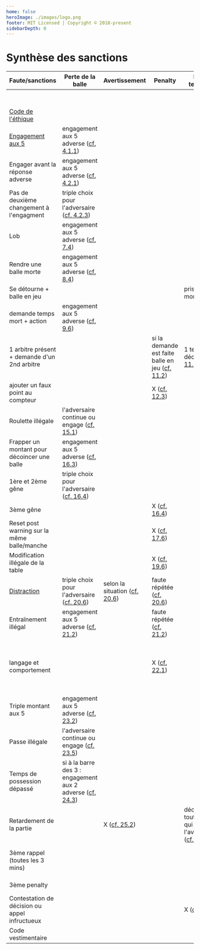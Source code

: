 ```yaml
---
home: false
heroImage: ./images/logo.png
footer: MIT Licensed | Copyright © 2018-present
sidebarDepth: 0
---
```


<!-- ![logo_ffft](http://www.ffft.fr/sites/all/themes/ffft/images/site_logo_tablet.png) -->

# Synthèse des sanctions

| Faute/sanctions                               | Perte de la balle                                         | Avertissement                 | Penalty                                         | Perte de temps mort                                            | perte de manche                                    | Perte du match |
| --------------------------------------------- | --------------------------------------------------------- | ----------------------------- | ----------------------------------------------- | -------------------------------------------------------------- | -------------------------------------------------- | -------------- |
|                                               |                                                           |                               |                                                 |                                                                | infraction x2                                      | infraction x3  |
| [Code de l'éthique](./rules/code.md)                             |                                                           |                               |                                                 |                                                                | X                                                  | X              |
| [Engagement aux 5](./rules/engagement.md)                              | engagement aux 5 adverse ([cf. 4.1.1](./rules/engagement.md#_4-1))                      |                               |                                                 |                                                                |                                                    |                |
| Engager avant la réponse adverse              | engagement aux 5 adverse ([cf. 4.2.1](./rules/engagement.md#_4-2-1))                      |                               |                                                 |                                                                |                                                    |                |
| Pas de deuxième changement à l'engagment      | triple choix pour l'adversaire ([cf. 4.2.3](./rules/engagement.md#_4-2-3))                |                               |                                                 |                                                                |                                                    |                |
| Lob                                           | engagement aux 5 adverse ([cf. 7.4](./rules/balle-sortie.md#_7-4))                        |                               |                                                 |                                                                |                                                    |                |
| Rendre une balle morte                        | engagement aux 5 adverse ([cf. 8.4](./rules/balle-immo.md#_8-4))                        |                               |                                                 |                                                                |                                                    |                |
| Se détourne + balle en jeu                    |                                                           |                               |                                                 | prise de temps mort ([cf. 9.4](./rules/temps-mort.md#_9-4))                                  |                                                    |                |
| demande temps mort + action                   | engagement aux 5 adverse ([cf. 9.6](./rules/temps-mort.md#_9-6))                        |                               |                                                 |                                                                |                                                    |                |
| 1 arbitre présent + demande d'un 2nd arbitre  |                                                           |                               | si la demande est faite balle en jeu ([cf. 11.2](./rules/temps-officiel.md#_11-2)) | 1 temps décompté ([cf. 11.2](./rules/temps-officiel.md#_11-2))                                    |                                                    |                |
| ajouter un faux point au compteur             |                                                           |                               | X ([cf. 12.3](./rules/point-marque.md#_12-3))                                    |                                                                |                                                    |                |
| Roulette illégale                             | l'adversaire continue ou engage ([cf. 15.1](./rules/roulettes.md#_15-1))                |                               |                                                 |                                                                |                                                    |                |
| Frapper un montant pour décoincer une balle   | engagement aux 5 adverse ([cf. 16.3](./rules/genes.md#_16-3))                       |                               |                                                 |                                                                |                                                    |                |
| 1ère et 2ème gêne                             | triple choix pour l'adversaire ([cf. 16.4](./rules/genes.md#_16-4))                 |                               |                                                 |                                                                |                                                    |                |
| 3ème gêne                                     |                                                           |                               | X ([cf. 16.4](./rules/genes.md#_16-4))                                    |                                                                |                                                    |                |
| Reset post warning sur la même balle/manche   |                                                           |                               | X ([cf. 17.6](./rules/reset.md#_17-6))                                    |                                                                |                                                    |                |
| Modification illégale de la table             |                                                           |                               | X ([cf. 19.6](./rules/modif-table.md#_19-6))                                    |                                                                |                                                    |                |
| [Distraction](./rules/distraction.md)                                   | triple choix pour l'adversaire ([cf. 20.6](./rules/distraction.md#_20-6))                 | selon la situation ([cf. 20.6](./rules/distraction.md#_20-6)) | faute répétée ([cf. 20.6](./rules/distraction.md#_20-6))                        |                                                                |                                                    |                |
| Entraînement illégal                          | engagement aux 5 adverse ([cf. 21.2](./rules/entrainement.md#_21-2))                       |                               | faute répétée ([cf. 21.2](./rules/entrainement.md#_21-2))                        |                                                                |                                                    |                |
| langage et comportement                       |                                                           |                               | X ([cf. 22.1](./rules/comportement.md#_22-1))                                    |                                                                | faute répétée voir expulsion du tournoi ([cf. 22.2](./rules/comportement.md#_22-2)) |                |
| Triple montant aux 5                          | engagement aux 5 adverse ([cf. 23.2](./rules/passes.md#_23-2))                       |                               |                                                 |                                                                |                                                    |                |
| Passe illégale                                | l'adversaire continue ou engage ([cf. 23.5](./rules/passes.md#_23-5))                |                               |                                                 |                                                                |                                                    |                |
| Temps de possession dépassé                   | si à la barre des 3 : engagement aux 2 adverse ([cf. 24.3](./rules/temps-possession.md#_24-3)) |                               |                                                 |                                                                |                                                    |                |
| Retardement de la partie                      |                                                           | X ([cf. 25.2](./rules/retard.md#_25-2))                  |                                                 | décompté toutes les 10s qui suivent l'avertissement ([cf. 25.2](./rules/retard.md#_25-2)) |                                                    |                |
| 3ème rappel (toutes les 3 mins)               |                                                           |                               |                                                 |                                                                | décompté toutes les 3mins ([cf. 26.1](./rules/rappel-forfait.md#_26-1))               | X ([cf. 26](./rules/rappel-forfait.md#_26))     |
| 3ème penalty                                  |                                                           |                               |                                                 |                                                                |                                                    | X ([cf. 27.7](./rules/penalty.md#_27-7))   |
| Contestation de décision ou appel infructueux |                                                           |                               |                                                 | X ([cf. 28.3](./rules/decisions.md#_28-3))                                                   |                                                    |                |
| Code vestimentaire                            |                                                           |                               |                                                 |                                                                | X ([cf. 29.4](./rules/tenue.md#_29-4))                                       | X ([cf. 29.4](./rules/tenue.md#_29-4))   |

